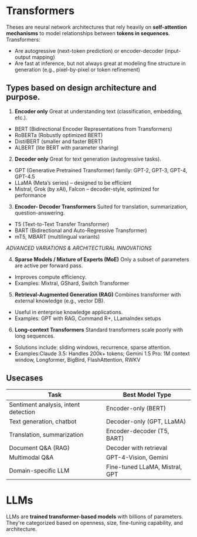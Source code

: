 
# Transformers
Theses are neural network architectures that rely heavily on **self-attention mechanisms** to model relationships between **tokens in sequences**.
Transformers:
- Are autogressive (next-token prediction) or encoder-decoder (input-output mapping)
- Are fast at inference, but not always great at modeling fine structure in generation (e.g., pixel-by-pixel or token refinement)

## Types based on design architecture and purpose.
1. **Encoder only**
Great at understanding text (classification, embedding, etc.).
  - BERT (Bidirectional Encoder Representations from Transformers)
  - RoBERTa (Robustly optimized BERT)
  - DistilBERT (smaller and faster BERT)
  - ALBERT (lite BERT with parameter sharing)
2. **Decoder only**
Great for text generation (autogressive tasks).
  - GPT (Generative Pretrained Transformer) family: GPT-2, GPT-3, GPT-4, GPT-4.5
  - LLaMA (Meta’s series) – designed to be efficient
  - Mistral, Grok (by xAI), Falcon – decoder-style, optimized for performance
3. **Encoder- Decoder Transformers**
Suited for translation, summarization, question-answering.
  - T5 (Text-to-Text Transfer Transformer)
  - BART (Bidirectional and Auto-Regressive Transformer)
  - mT5, MBART (multilingual variants)

_ADVANCED VARIATIONS & ARCHITECTURAL INNOVATIONS_

4. **Sparse Models / Mixture of Experts (MoE)**
Only a subset of parameters are active per forward pass.
  - Improves compute efficiency.
  - Examples: Mixtral, GShard, Switch Transformer

5. **Retrieval-Augmented Generation (RAG)**
Combines transformer with external knowledge (e.g., vector DB).
  - Useful in enterprise knowledge applications.
  - Examples: GPT with RAG, Command R+, LLamaIndex setups

6. **Long-context Transformers**
Standard transformers scale poorly with long sequences.
  - Solutions include: sliding windows, recurrence, sparse attention.
  - Examples:Claude 3.5: Handles 200k+ tokens; Gemini 1.5 Pro: 1M context window, Longformer, BigBird, FlashAttention, RWKV

## Usecases 

| Task                                 | Best Model Type                |
| ------------------------------------ | ------------------------------ |
| Sentiment analysis, intent detection | Encoder-only (BERT)            |
| Text generation, chatbot             | Decoder-only (GPT, LLaMA)      |
| Translation, summarization           | Encoder-decoder (T5, BART)     |
| Document Q\&A (RAG)                  | Decoder with retrieval         |
| Multimodal Q\&A                      | GPT-4-Vision, Gemini           |
| Domain-specific LLM                  | Fine-tuned LLaMA, Mistral, GPT |


# LLMs
LLMs are **trained transformer-based models** with billions of parameters. They're categorized based on openness, size, fine-tuning capability, and architecture.


